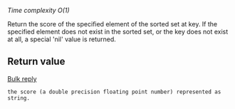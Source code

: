 

_Time complexity O(1)_

Return the score of the specified element of the sorted set at key.
If the specified element does not exist in the sorted set, or the key
does not exist at all, a special 'nil' value is returned.

## Return value

[Bulk reply][1]

	the score (a double precision floating point number) represented as string.
	



[1]: /p/redis/wiki/ReplyTypes

